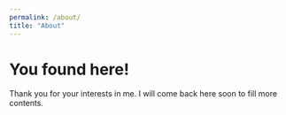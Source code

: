 ```yaml
---
permalink: /about/
title: "About"
---
```


# You found here!

Thank you for your interests in me. I will come back here soon to fill more contents.

